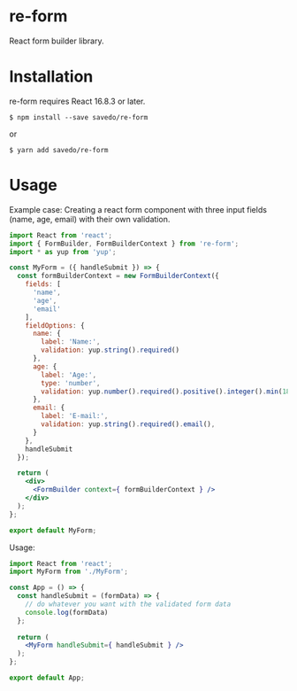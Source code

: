 re-form
=======

React form builder library.

Installation
=======

re-form requires React 16.8.3 or later.

`$ npm install --save savedo/re-form`

or

`$ yarn add savedo/re-form`

Usage
=====

Example case: Creating a react form component with three input fields (name, age, email) with their own validation.


```jsx
import React from 'react';
import { FormBuilder, FormBuilderContext } from 're-form';
import * as yup from 'yup';

const MyForm = ({ handleSubmit }) => {
  const formBuilderContext = new FormBuilderContext({
    fields: [
      'name',
      'age',
      'email'
    ],
    fieldOptions: {
      name: {
        label: 'Name:',
        validation: yup.string().required()
      },
      age: {
        label: 'Age:',
        type: 'number',
        validation: yup.number().required().positive().integer().min(18)
      },
      email: {
        label: 'E-mail:',
        validation: yup.string().required().email(),
      }
    },
    handleSubmit
  });

  return (
    <div>
      <FormBuilder context={ formBuilderContext } />
    </div>
  );
};

export default MyForm;
```

Usage:

```jsx
import React from 'react';
import MyForm from './MyForm';

const App = () => {
  const handleSubmit = (formData) => {
    // do whatever you want with the validated form data
    console.log(formData)
  };
  
  return (
    <MyForm handleSubmit={ handleSubmit } />
  );
};

export default App;
```
